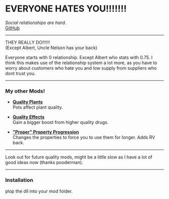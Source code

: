 # EVERYONE HATES YOU!!!!!!!

*Social relationships are hard.*  
[GitHub](https://github.com/Soul-Da-Sythe/EVERYONEHATESYOU)

---
THEY REALLY DO!!!!!!  
(Except Albert, Uncle Nelson has your back)

Everyone starts with 0 relationship. Except Albert who stats with 0.75.
I think this makes use of the relationship system a lot more, as you have to worry about customers who hate you and low supply from suppliers who dont trust you.

---

### My other Mods!

- [**Quality Plants**](https://thunderstore.io/c/schedule-i/p/Soul_Sythe/QualityPlants/)  
  Pots affect plant quality.

- [**Quality Effects**](https://thunderstore.io/c/schedule-i/p/Soul_Sythe/QualityEffects/)   
  Gain a bigger boost from higher quality drugs.

- [**"Proper" Property Progression**](https://thunderstore.io/c/schedule-i/p/Soul_Sythe/QualityEffects/)   
  Changes the properties to force you to use them for longer. Adds RV back.

---

Look out for future quality mods, might be a little slow as I have a lot of good ideas now (thanks pooderman).

---

### Installation

plop the dll into your mod folder.
